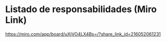 # Listado de responsabilidades (Miro Link)

https://miro.com/app/board/uXjVO4LX4Bs=/?share_link_id=216052061231
